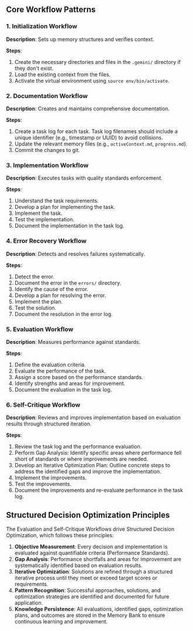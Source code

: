 ## Core Workflow Patterns

### 1. Initialization Workflow

**Description**: Sets up memory structures and verifies context.

**Steps**:
1.  Create the necessary directories and files in the `.gemini/` directory if they don't exist.
2.  Load the existing context from the files.
3.  Activate the virtual environment using `source env/bin/activate`.

### 2. Documentation Workflow

**Description**: Creates and maintains comprehensive documentation.

**Steps**:
1.  Create a task log for each task. Task log filenames should include a unique identifier (e.g., timestamp or UUID) to avoid collisions.
2.  Update the relevant memory files (e.g., `activeContext.md`, `progress.md`).
3.  Commit the changes to git.

### 3. Implementation Workflow

**Description**: Executes tasks with quality standards enforcement.

**Steps**:
1.  Understand the task requirements.
2.  Develop a plan for implementing the task.
3.  Implement the task.
4.  Test the implementation.
5.  Document the implementation in the task log.

### 4. Error Recovery Workflow

**Description**: Detects and resolves failures systematically.

**Steps**:
1.  Detect the error.
2.  Document the error in the `errors/` directory.
3.  Identify the cause of the error.
4.  Develop a plan for resolving the error.
5.  Implement the plan.
6.  Test the solution.
7.  Document the resolution in the error log.

### 5. Evaluation Workflow

**Description**: Measures performance against standards.

**Steps**:
1.  Define the evaluation criteria.
2.  Evaluate the performance of the task.
3.  Assign a score based on the performance standards.
4.  Identify strengths and areas for improvement.
5.  Document the evaluation in the task log.

### 6. Self-Critique Workflow

**Description**: Reviews and improves implementation based on evaluation results through structured iteration.

**Steps**:
1.  Review the task log and the performance evaluation.
2.  Perform Gap Analysis: Identify specific areas where performance fell short of standards or where improvements are needed.
3.  Develop an Iterative Optimization Plan: Outline concrete steps to address the identified gaps and improve the implementation.
4.  Implement the improvements.
5.  Test the improvements.
6.  Document the improvements and re-evaluate performance in the task log.

## Structured Decision Optimization Principles

The Evaluation and Self-Critique Workflows drive Structured Decision Optimization, which follows these principles:

1.  **Objective Measurement**: Every decision and implementation is evaluated against quantifiable criteria (Performance Standards).
2.  **Gap Analysis**: Performance shortfalls and areas for improvement are systematically identified based on evaluation results.
3.  **Iterative Optimization**: Solutions are refined through a structured iterative process until they meet or exceed target scores or requirements.
4.  **Pattern Recognition**: Successful approaches, solutions, and optimization strategies are identified and documented for future application.
5.  **Knowledge Persistence**: All evaluations, identified gaps, optimization plans, and outcomes are stored in the Memory Bank to ensure continuous learning and improvement.
